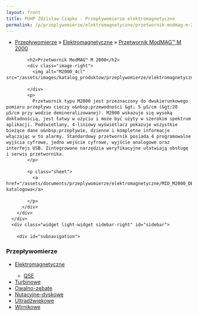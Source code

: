 ```yaml
---
layout: front
title: PUHP Zdzisław Czapko - Przepływomierze elektromagnetyczne
permalink: /p/przeplywomierze/elektromagnetyczne/przetwornik-modmag-m-2000/
---
```


<div id="content">
  <div class="wrapper-with-color-background">
    <div class="content-area-blog blog-background-sidebar-right">
      <div class="mainarea-left" id="mainarea">
        <div class="blogpost-blog3">
          <div class="post-content">
            <ul class="meta">
<li>
<a href="/p/przeplywomierze">Przepływomierze</a>
»
<a href="/p/przeplywomierze/elektromagnetyczne">Elektromagnetyczne</a>
»
<a href="/p/przeplywomierze/elektromagnetyczne/przetwornik-modmag-m-2000">Przetwornik ModMAG™ M 2000</a>
</li>
</ul>

            <h2>Przetwornik ModMAG™ M 2000</h2>
            <div class="image-right">
              <img alt="M2000_4cl" src="/assets/images/katalog_produktow/przeplywomierze/elektromagnetyczne/M2000_4Cl.jpg">

            </div>
            <p>
              Przetwornik typu M2000 jest przeznaczony do dwukierunkowego pomiaru przepływu cieczy o&nbsp;przewodności &gt; 5 µS/cm (&gt;20 µS/cm przy wodzie demineralizowanej). M2000 wskazuje się wysoką dokładnością, jest łatwy w użyciu i może być użyty w szerokim spektrum aplikacji. Podświetlany, 4-liniowy wyświetlacz pokazuje wszystkie bieżące dane o&nbsp;przepływie, dzienne i kompletne informacje włączając w to alarmy. Standardowy przetwornik posiada 4 programowalne wyjścia cyfrowe, jedno wejście cyfrowe, wyjście analogowe oraz interfejs USB. Zintegrowane narzędzia weryfikacyjne ułatwiają obsługę i serwis przetwornika.
            </p>
            
            <p class="sheet">
              <a href="/assets/documents/przeplywomierze/elektromagnetyczne/MID_M2000_DB_02_0547_pl.pdf">Karta katalogowa</a>

            </p>
          </div>
        </div>
      </div>
      <div class="widget light-widget sidebar-right" id="sidebar">
        
        <div id="subnavigation">
<h3>Przepływomierze</h3>
<ul class="subcategories">
<li class="category"><a href="/p/przeplywomierze/elektromagnetyczne">Elektromagnetyczne</a></li>
<div class="light-widget">
<ul class="products">
<li class="product"><a href="/p/przeplywomierze/elektromagnetyczne/qse">QSE</a></li>
</ul>
</div>
<li class="category"><a href="/p/przeplywomierze/turbinowe">Turbinowe</a></li>
<li class="category"><a href="/p/przeplywomierze/owalno-zebate">Owalno-zębate</a></li>
<li class="category"><a href="/p/przeplywomierze/nutacyjne-dyskowe">Nutacyjne-dyskowe</a></li>
<li class="category"><a href="/p/przeplywomierze/ultradzwiekowe">Ultradźwiękowe</a></li>
<li class="category"><a href="/p/przeplywomierze/wirnikowe">Wirnikowe</a></li>
</ul>
</div>
      </div>
    </div>
  </div>
</div>